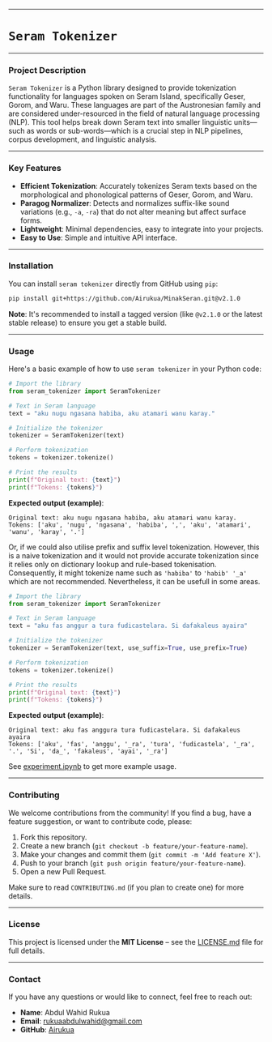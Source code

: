 -----

# `Seram Tokenizer`

-----

### Project Description

`Seram Tokenizer` is a Python library designed to provide tokenization functionality for languages spoken on Seram Island, specifically Geser, Gorom, and Waru. These languages are part of the Austronesian family and are considered under-resourced in the field of natural language processing (NLP). This tool helps break down Seram text into smaller linguistic units—such as words or sub-words—which is a crucial step in NLP pipelines, corpus development, and linguistic analysis.

-----

### Key Features

  * **Efficient Tokenization**: Accurately tokenizes Seram texts based on the morphological and phonological patterns of Geser, Gorom, and Waru.
  * **Paragog Normalizer**: Detects and normalizes suffix-like sound variations (e.g., `-a`, `-ra`) that do not alter meaning but affect surface forms.
  * **Lightweight**: Minimal dependencies, easy to integrate into your projects.
  * **Easy to Use**: Simple and intuitive API interface.

-----

### Installation

You can install `seram tokenizer` directly from GitHub using `pip`:

```bash
pip install git+https://github.com/Airukua/MinakSeran.git@v2.1.0
```

**Note**: It's recommended to install a tagged version (like `@v2.1.0` or the latest stable release) to ensure you get a stable build.

-----

### Usage

Here's a basic example of how to use `seram tokenizer` in your Python code:

```python
# Import the library
from seram_tokenizer import SeramTokenizer

# Text in Seram language
text = "aku nugu ngasana habiba, aku atamari wanu karay."

# Initialize the tokenizer
tokenizer = SeramTokenizer(text)

# Perform tokenization
tokens = tokenizer.tokenize()

# Print the results
print(f"Original text: {text}")
print(f"Tokens: {tokens}")
```

**Expected output (example)**:

```
Original text: aku nugu ngasana habiba, aku atamari wanu karay.
Tokens: ['aku', 'nugu', 'ngasana', 'habiba', ',', 'aku', 'atamari', 'wanu', 'karay', '.']
```

Or, if we could also utilise prefix and suffix level tokenization. However, this is a naive tokenization
and it would not provide accurate tokenization since it relies only on dictionary lookup and rule-based
tokenisation. Consequently, it might tokenize name such as `'habiba'` to `'habib' '_a'` which are not recommended.
Nevertheless, it can be usefull in some areas.

```python
# Import the library
from seram_tokenizer import SeramTokenizer

# Text in Seram language
text = "aku fas anggur a tura fudicastelara. Si dafakaleus ayaira"

# Initialize the tokenizer
tokenizer = SeramTokenizer(text, use_suffix=True, use_prefix=True)

# Perform tokenization
tokens = tokenizer.tokenize()

# Print the results
print(f"Original text: {text}")
print(f"Tokens: {tokens}")
```

**Expected output (example)**:

```
Original text: aku fas anggura tura fudicastelara. Si dafakaleus ayaira
Tokens: ['aku', 'fas', 'anggu', '_ra', 'tura', 'fudicastela', '_ra', '.', 'Si', 'da_', 'fakaleus', 'ayai', '_ra']
```

See [experiment.ipynb](experiment.ipynb) to get more example usage.

-----

### Contributing

We welcome contributions from the community\! If you find a bug, have a feature suggestion, or want to contribute code, please:

1.  Fork this repository.
2.  Create a new branch (`git checkout -b feature/your-feature-name`).
3.  Make your changes and commit them (`git commit -m 'Add feature X'`).
4.  Push to your branch (`git push origin feature/your-feature-name`).
5.  Open a new Pull Request.

Make sure to read `CONTRIBUTING.md` (if you plan to create one) for more details.

-----

### License

This project is licensed under the **MIT License** – see the [LICENSE.md](LICENSE.md) file for full details.

-----

### Contact

If you have any questions or would like to connect, feel free to reach out:

  * **Name**: Abdul Wahid Rukua
  * **Email**: rukuaabdulwahid@gmail.com
  * **GitHub**: [Airukua](https://github.com/Airukua)